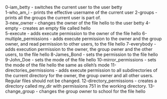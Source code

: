 0-iam_betty -  switches the current user to the user betty                                                                                                    
1-who_am_i - prints the effective username of the current user
2-groups - prints all the groups the current user is part of.                                                                                                                                                              
3-new_owner - changes the owner of the file hello to the user betty
4-empty - creates an empty file called hello                        
5-execute - adds execute permission to the owner of the file hello
6-multiple_permissions - adds execute permission to the owner and the group owner, and read permission to other users, to the file hello
7-everybody - adds execution permission to the owner, the group owner and the other users, to the file hello
8-James_Bond -  sets the permission to the file hello
9-John_Doe -  sets the mode of the file hello
10-mirror_permissions - sets the mode of the file hello the same as olleh’s mode
11-directories_permissions - 
adds execute permission to all subdirectories of the current directory for the owner, the group owner and all other users. Regular files should not be changed.
12-directory_permissions - creates a directory called my_dir with permissions 751 in the working directory.
13-change_group - changes the group owner to school for the file hello
